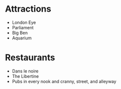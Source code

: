 # Attractions

- London Eye
- Parliament
- Big Ben
- Aquarium

# Restaurants

- Dans le noire
- The Libertine
- Pubs in every nook and cranny, street, and alleyway
